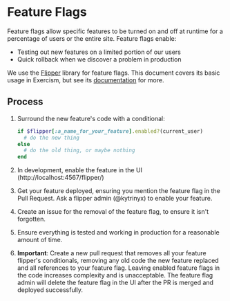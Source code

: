 Feature Flags
=============

Feature flags allow specific features to be turned on and off at runtime for a
percentage of users or the entire site. Feature flags enable:

- Testing out new features on a limited portion of our users
- Quick rollback when we discover a problem in production

We use the [Flipper][1] library for feature flags. This document covers its basic
usage in Exercism, but see its [documentation][1] for more.

Process
-------

1. Surround the new feature's code with a conditional:

    ```ruby
    if $flipper[:a_name_for_your_feature].enabled?(current_user)
      # do the new thing
    else
      # do the old thing, or maybe nothing
    end
    ```

2. In development, enable the feature in the UI (http://localhost:4567/flipper/)
3. Get your feature deployed, ensuring you mention the feature flag in the Pull
   Request. Ask a flipper admin (@kytrinyx) to enable your feature.
4. Create an issue for the removal of the feature flag, to ensure it isn't forgotten.
5. Ensure everything is tested and working in production for a reasonable amount of
   time.
6. **Important**: Create a new pull request that removes all your feature flipper's
   conditionals, removing any old code the new feature replaced and all references to
   your feature flag. Leaving enabled feature flags in the code increases complexity
   and is unacceptable. The feature flag admin will delete the feature flag in the UI
   after the PR is merged and deployed successfully.

   [1]: https://github.com/jnunemaker/flipper
